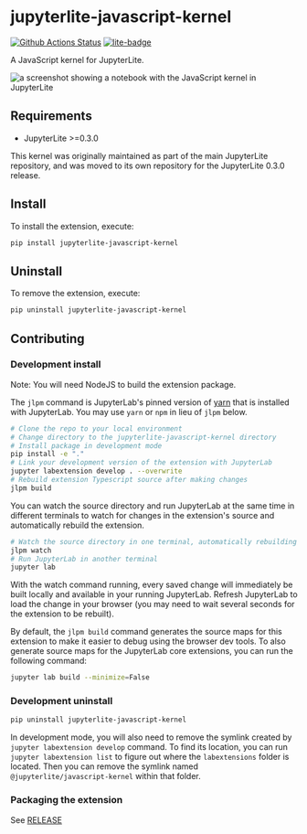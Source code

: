 # jupyterlite-javascript-kernel

[![Github Actions Status](https://github.com/jupyterlite/javascript-kernel/workflows/Build/badge.svg)](https://github.com/jupyterlite/javascript-kernel/actions/workflows/build.yml)
[![lite-badge](https://jupyterlite.rtfd.io/en/latest/_static/badge.svg)](https://jupyterlite.github.io/javascript-kernel/lab/index.html)

A JavaScript kernel for JupyterLite.

![a screenshot showing a notebook with the JavaScript kernel in JupyterLite](https://github.com/jupyterlite/javascript-kernel/assets/591645/c9085a6e-452e-4f77-8553-36133ee32389)

## Requirements

- JupyterLite >=0.3.0

This kernel was originally maintained as part of the main JupyterLite repository, and was moved to its own repository for the JupyterLite 0.3.0 release.

## Install

To install the extension, execute:

```bash
pip install jupyterlite-javascript-kernel
```

## Uninstall

To remove the extension, execute:

```bash
pip uninstall jupyterlite-javascript-kernel
```

## Contributing

### Development install

Note: You will need NodeJS to build the extension package.

The `jlpm` command is JupyterLab's pinned version of
[yarn](https://yarnpkg.com/) that is installed with JupyterLab. You may use
`yarn` or `npm` in lieu of `jlpm` below.

```bash
# Clone the repo to your local environment
# Change directory to the jupyterlite-javascript-kernel directory
# Install package in development mode
pip install -e "."
# Link your development version of the extension with JupyterLab
jupyter labextension develop . --overwrite
# Rebuild extension Typescript source after making changes
jlpm build
```

You can watch the source directory and run JupyterLab at the same time in different terminals to watch for changes in the extension's source and automatically rebuild the extension.

```bash
# Watch the source directory in one terminal, automatically rebuilding when needed
jlpm watch
# Run JupyterLab in another terminal
jupyter lab
```

With the watch command running, every saved change will immediately be built locally and available in your running JupyterLab. Refresh JupyterLab to load the change in your browser (you may need to wait several seconds for the extension to be rebuilt).

By default, the `jlpm build` command generates the source maps for this extension to make it easier to debug using the browser dev tools. To also generate source maps for the JupyterLab core extensions, you can run the following command:

```bash
jupyter lab build --minimize=False
```

### Development uninstall

```bash
pip uninstall jupyterlite-javascript-kernel
```

In development mode, you will also need to remove the symlink created by `jupyter labextension develop`
command. To find its location, you can run `jupyter labextension list` to figure out where the `labextensions`
folder is located. Then you can remove the symlink named `@jupyterlite/javascript-kernel` within that folder.

### Packaging the extension

See [RELEASE](RELEASE.md)
